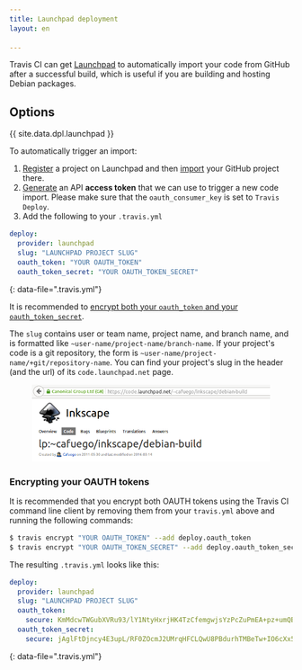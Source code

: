 ```yaml
---
title: Launchpad deployment
layout: en

---
```


Travis CI can get [Launchpad](https://launchpad.net/) to automatically import your code from GitHub after a successful build, which is useful if you are building and hosting Debian packages.

<aside markdown="block" class="ataglance">

## Options

{{ site.data.dpl.launchpad }}

</aside>

To automatically trigger an import:

1. [Register](https://launchpad.net/projects/+new) a project on Launchpad and then [import](https://code.launchpad.net/+code-imports/+new) your GitHub project there.
2. [Generate](https://help.launchpad.net/API/SigningRequests) an API **access token** that we can use to trigger a new code import. Please make sure that the `oauth_consumer_key` is set to `Travis Deploy`.
3. Add the following to your `.travis.yml`

```yaml
deploy:
  provider: launchpad
  slug: "LAUNCHPAD PROJECT SLUG"
  oauth_token: "YOUR OAUTH_TOKEN"
  oauth_token_secret: "YOUR OAUTH_TOKEN_SECRET"
```
{: data-file=".travis.yml"}

It is recommended to [encrypt both your `oauth_token` and your `oauth_token_secret`](/user/deployment/launchpad/#Encrypting-your-OAUTH-tokens).

The `slug` contains user or team name, project name, and branch name, and is formatted like `~user-name/project-name/branch-name`.  If your project's code is a git repository, the form is `~user-name/project-name/+git/repository-name`. You can find your project's slug in the header (and the url) of its `code.launchpad.net` page.

<figure>
  <img alt="Launchpad slug" src="/images/launchpad-slug.png"/>
</figure>

### Encrypting your OAUTH tokens

It is recommended that you encrypt both OAUTH tokens using the Travis CI command line client by removing them from your `travis.yml` above and running the following commands:

```bash
$ travis encrypt "YOUR OAUTH_TOKEN" --add deploy.oauth_token
$ travis encrypt "YOUR OAUTH_TOKEN_SECRET" --add deploy.oauth_token_secret
```

The resulting `.travis.yml` looks like this:

```yaml
deploy:
  provider: launchpad
  slug: "LAUNCHPAD PROJECT SLUG"
  oauth_token:
    secure: KmMdcwTWGubXVRu93/lY1NtyHxrjHK4TzCfemgwjsYzPcZuPmEA+pz+umQBN\n1ZhzUHZwDNsDd2VnBgYq27ZdcS2cRvtyI/IFuM/xJoRi0jpdTn/KsXR47zeE\nr2bFxRqrdY0fERVHSMkBiBrN/KV5T70js4Y6FydsWaQgXCg+WEU=
  oauth_token_secret:
    secure: jAglFtDjncy4E3upL/RF0ZOcmJ2UMrqHFCLQwU8PBdurhTMBeTw+IO6cXx5z\nU5zqvPYo/ghZ8mMuUhvHiGDM6m6OlMP7+l10VTxH1CoVew2NcQvRdfK3P+4S\nZJ43Hyh/ZLCjft+JK0tBwoa3VbH2+ZTzkRZQjdg54bE16C7Mf1A=
```
{: data-file=".travis.yml"}
